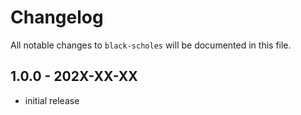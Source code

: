 # Changelog

All notable changes to `black-scholes` will be documented in this file.

## 1.0.0 - 202X-XX-XX

- initial release

